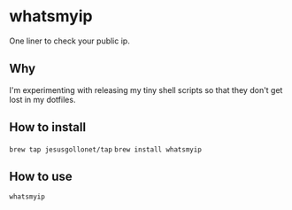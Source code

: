 # whatsmyip

One liner to check your public ip. 

## Why

I'm experimenting with releasing my tiny shell scripts so that they don't get lost
in my dotfiles.

## How to install

`brew tap jesusgollonet/tap`
`brew install whatsmyip`

## How to use

`whatsmyip`
